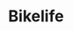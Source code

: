 ---
pid: LLP606
title: Bikelife
location_transcription: Wyoming ave.
zipcode: '19170'
outside_phl: 'Philadelphia PA '
neighborhood: Center City
age: '13'
age_range: 13-19
instagram: 
image_file_name: LLP_606.jpg
proposal_transcription: For all the people who got hit by cars on a bike and etc.  I
  would make it out of stone and it would be a bike.
topic: Sports,Unknown
topic_summary: 0, 0
type: 2D,Mural,Concrete
keywords_other: 
credit: 
image_labels: 
twitter: 
facebook: 
permalink: "/monuments/llp606/"
layout: item-page
---